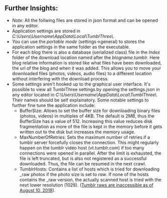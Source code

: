 ## Further Insights:

* _Note:_ All the follwing files are stored in json format and can be opened in any editor.
* Application settings are stored in _C:\\Users\\Username\\AppData\\Local\\TumblThree\\_. 
* You can use the _portable mode_ (settings->general) to stores the application settings in the same folder as the executable.
* For each blog there is also a database (serialized class) file in the _Index_ folder of the download location named after the _blogname_.tumblr. Here blog relative information is stored like what files have been downloaded, the url of the blog and when it was added. This allows you to move your downloaded files (photos, videos, audio files) to a different location without interfering with the download process.
* Some settings aren't hooked up to the graphical user interface. It's possible to view all TumblThree settings by opening the settings.json in any editor located in _C:\\Users\\Username\\AppData\\Local\\TumblThree\\_. Their names should be self explainatory. Some notable settings to further fine tune the application include:
  * BufferSize: Allows to set the buffer size for downloading binary files (photos, videos) in multiples of 4KB. The default is 2MB, thus the BufferSize has a value of 512. Increasing this value reduces disk fragmentation as more of the file is kept in the memory before it gets written out to the disk but increases the memory usage.
  * MaxNumberOfRetries: Sets the maximum number of retries if a tumblr server forcefully closes the connection. This might regularly happen on the tumblr video host (vt.tumblr.com) if too many connections were opened in parallel. After the limit is exhausted, the file is left truncated, but is also not registered as a successful downloaded. Thus, the file can be resumed in the next crawl.
  * TumblrHosts: Contains a list of hosts which is tried for downloading \_raw photos if the photo size is set to _raw_. If none of the hosts contains the \_raw version, the actually scanned host is tried with the next lower resolution (1028). ([Tumblr raws are inaccessible as of August 10, 2018](https://github.com/johanneszab/TumblThree/issues/261)).